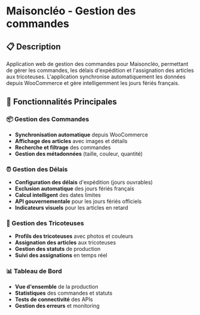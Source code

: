 # Maisoncléo - Gestion des commandes

## 📋 Description

Application web de gestion des commandes pour Maisoncléo, permettant de gérer les commandes, les délais d'expédition et l'assignation des articles aux tricoteuses. L'application synchronise automatiquement les données depuis WooCommerce et gère intelligemment les jours fériés français.

## 🎯 Fonctionnalités Principales

### 📦 Gestion des Commandes
- **Synchronisation automatique** depuis WooCommerce
- **Affichage des articles** avec images et détails
- **Recherche et filtrage** des commandes
- **Gestion des métadonnées** (taille, couleur, quantité)

### ⏰ Gestion des Délais
- **Configuration des délais** d'expédition (jours ouvrables)
- **Exclusion automatique** des jours fériés français
- **Calcul intelligent** des dates limites
- **API gouvernementale** pour les jours fériés officiels
- **Indicateurs visuels** pour les articles en retard

### 🧶 Gestion des Tricoteuses
- **Profils des tricoteuses** avec photos et couleurs
- **Assignation des articles** aux tricoteuses
- **Gestion des statuts** de production
- **Suivi des assignations** en temps réel

### 📊 Tableau de Bord
- **Vue d'ensemble** de la production
- **Statistiques** des commandes et statuts
- **Tests de connectivité** des APIs
- **Gestion des erreurs** et monitoring
